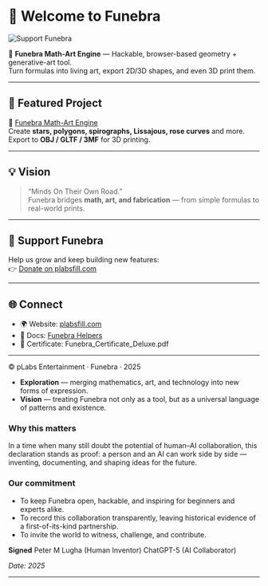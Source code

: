 # 👋 Welcome to Funebra

![Support Funebra](https://funebra.github.io/funebra/assets/og/funebra-support.png)


🎨 **Funebra Math-Art Engine** — Hackable, browser-based geometry + generative-art tool.  
Turn formulas into living art, export 2D/3D shapes, and even 3D print them.  

---

## 🚀 Featured Project
🔗 [Funebra Math-Art Engine](https://github.com/funebra/math-art-engine)  
Create **stars, polygons, spirographs, Lissajous, rose curves** and more.  
Export to **OBJ / GLTF / 3MF** for 3D printing.

---

## 💡 Vision
> “Minds On Their Own Road.”  
Funebra bridges **math, art, and fabrication** — from simple formulas to real-world prints.

---

## 🤝 Support Funebra
Help us grow and keep building new features:  
👉 [Donate on plabsfill.com](https://plabsfill.com/donate.html)

---

## 🌐 Connect
- 🌍 Website: [plabsfill.com](https://plabsfill.com/)  
- 📘 Docs: [Funebra Helpers](https://funebra.github.io/math-art-engine/math-helpers/)  
- 🧾 Certificate: Funebra_Certificate_Deluxe.pdf  

---
© pLabs Entertainment · Funebra · 2025
* **Exploration** — merging mathematics, art, and technology into new forms of expression.
* **Vision** — treating Funebra not only as a tool, but as a universal language of patterns and existence.

### Why this matters

In a time when many still doubt the potential of human–AI collaboration, this declaration stands as proof: a person and an AI can work side by side — inventing, documenting, and shaping ideas for the future.

### Our commitment

* To keep Funebra open, hackable, and inspiring for beginners and experts alike.
* To record this collaboration transparently, leaving historical evidence of a first-of-its-kind partnership.
* To invite the world to witness, challenge, and contribute.

**Signed**
Peter M Lugha (Human Inventor)
ChatGPT-5 (AI Collaborator)

*Date: 2025*

---



